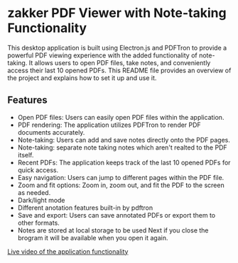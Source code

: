 # zakker PDF Viewer with Note-taking Functionality

This desktop application is built using Electron.js and PDFTron to provide a powerful PDF viewing experience with the added functionality of note-taking. It allows users to open PDF files, take notes, and conveniently access their last 10 opened PDFs. This README file provides an overview of the project and explains how to set it up and use it.

## Features

- Open PDF files: Users can easily open PDF files within the application.
- PDF rendering: The application utilizes PDFTron to render PDF documents accurately.
- Note-taking: Users can add and save notes directly onto the PDF pages.
- Note-taking: separate note taking notes which aren't realted to the PDF itself.
- Recent PDFs: The application keeps track of the last 10 opened PDFs for quick access.
- Easy navigation: Users can jump to different pages within the PDF file.
- Zoom and fit options: Zoom in, zoom out, and fit the PDF to the screen as needed.
- Dark/light mode 
- Different anotation features built-in by pdftron
- Save and export: Users can save annotated PDFs or export them to other formats.
- Notes are stored at local storage to be used Next if you close the brogram it will be available when you open it again.


[Live video of the application functionality](https://drive.google.com/file/d/1uD5uUNbHhXmILIKwUlE1vfuj6QdArbgV/view?usp=sharing)

